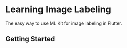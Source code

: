 # Learning Image Labeling

The easy way to use ML Kit for image labeling in Flutter.

## Getting Started
